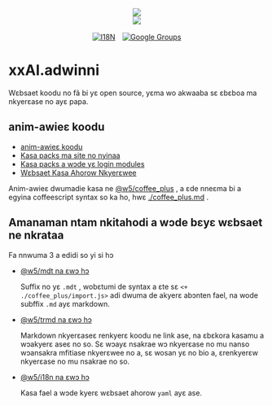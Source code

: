 <p align="center"><a href="https://xxai.art"><img src="https://cdn.jsdelivr.net/gh/xxai-art/doc/logo.svg"/></a><br/><a href="https://xxai.art"><img src="https://cdn.jsdelivr.net/gh/xxai-art/doc/xxai.svg"/></a></p><p align="center"><a href="https://github.com/xxai-art/doc#readme"><img alt="I18N" src="https://cdn.jsdelivr.net/gh/wactax/img/t.svg"/></a>　<a href="https://groups.google.com/u/0/g/xxai-art"><img alt="Google Groups" src="https://cdn.jsdelivr.net/gh/wactax/img/g-groups.svg"/></a></p>

# xxAI.adwinni

Wɛbsaet koodu no fã bi yɛ open source, yɛma wo akwaaba sɛ ɛbɛboa ma nkyerɛase no ayɛ papa.

## anim-awieɛ koodu

* [anim-awieɛ koodu](https://github.com/xxai-art/web)
* [Kasa packs ma site no nyinaa](https://github.com/xxai-art/web/tree/main/i18n)
* [Kasa packs a wɔde yɛ login modules](https://github.com/wacpkg/user/tree/main/ui.i18n)
* [Wɛbsaet Kasa Ahorow Nkyerɛwee](https://github.com/xxai-doc)

Anim-awieɛ dwumadie kasa ne [@w5/coffee_plus](http://npmjs.com/@w5/coffee_plus) , a ɛde nneɛma bi a egyina coffeescript syntax so ka ho, hwɛ [./coffee_plus.md](./coffee_plus.md) .

## Amanaman ntam nkitahodi a wɔde bɛyɛ wɛbsaet ne nkrataa

Fa nnwuma 3 a edidi so yi si hɔ

* [@w5/mdt na ɛwɔ hɔ](https://www.npmjs.com/package/@w5/mdt)

  Suffix no yɛ `.mdt` , wobɛtumi de syntax a ɛte sɛ `<+ ./coffee_plus/import.js>` adi dwuma de akyerɛ abɔnten fael, na wode subffix `.md` ayɛ markdown.

* [@w5/trmd na ɛwɔ hɔ](https://www.npmjs.com/package/@w5/trmd)

  Markdown nkyerɛaseɛ renkyerɛ koodu ne link ase, na ɛbɛkora kasamu a wɔakyerɛ aseɛ no so. Sɛ wɔayɛ nsakrae wɔ nkyerɛase no mu nanso wɔansakra mfitiase nkyerɛwee no a, sɛ wosan yɛ no bio a, ɛrenkyerɛw nkyerɛase no mu nsakrae no so.

* [@w5/i18n na ɛwɔ hɔ](https://www.npmjs.com/package/@w5/i18n)

  Kasa fael a wɔde kyerɛ wɛbsaet ahorow `yaml` ayɛ ase.
